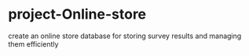# project-Online-store
create an online store database for storing survey results and managing them efficiently
